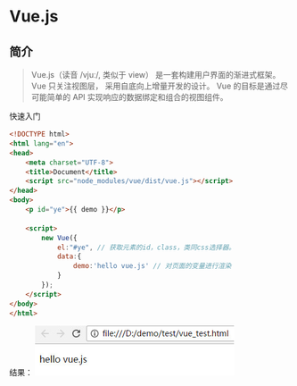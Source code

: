 
# Vue.js 

## 简介
> Vue.js（读音 /vjuː/, 类似于 view） 是一套构建用户界面的渐进式框架。
> Vue 只关注视图层， 采用自底向上增量开发的设计。
> Vue 的目标是通过尽可能简单的 API 实现响应的数据绑定和组合的视图组件。

快速入门
```HTML
<!DOCTYPE html>
<html lang="en">
<head>
	<meta charset="UTF-8">
	<title>Document</title>
	<script src="node_modules/vue/dist/vue.js"></script>
</head>
<body>
	<p id="ye">{{ demo }}</p>

	<script>
		new Vue({
			el:"#ye", // 获取元素的id，class，类同css选择器。
			data:{
				demo:'hello vue.js' // 对页面的变量进行渲染
			}
		});
	</script>
</body>
</html>
```
结果：
![images/vue_quick_start.jpg](images/vue_quick_start.jpg)


